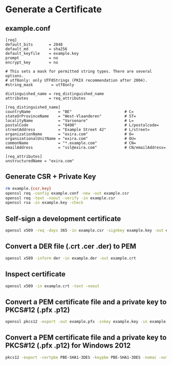 # Generate a Certificate

## example.conf

```
[req]
default_bits       = 2048
default_md         = sha256
default_keyfile    = example.key
prompt             = no
encrypt_key        = no

# This sets a mask for permitted string types. There are several options.
# utf8only: only UTF8Strings (PKIX recommendation after 2004).
#string_mask        = utf8only

distinguished_name = req_distinguished_name
attributes         = req_attributes

[req_distinguished_name]
countryName            = "BE"                       # C=
stateOrProvinceName    = "West-Vlaanderen"          # ST=
localityName           = "Varsenare"                # L=
postalCode             = "8490"                     # L/postalcode=
streetAddress          = "Example Street 42"        # L/street=
organizationName       = "exira.com"                # O=
organizationalUnitName = "exira.com"                # OU=
commonName             = "*.example.com"            # CN=
emailAddress           = "ssl@exira.com"            # CN/emailAddress=

[req_attributes]
unstructuredName = "exira.com"
```

## Generate CSR + Private Key

```bash
rm example.{csr,key}
openssl req -config example.conf -new -out example.csr
openssl req -text -noout -verify -in example.csr
openssl rsa -in example.key -check
```

## Self-sign a development certificate

```bash
openssl x509 -req -days 365 -in example.csr -signkey example.key -out example.crt
```

## Convert a DER file (.crt .cer .der) to PEM

```bash
openssl x509 -inform der -in example.der -out example.crt
```

## Inspect certificate

```bash
openssl x509 -in example.crt -text -noout
```

## Convert a PEM certificate file and a private key to PKCS#12 (.pfx .p12)

```bash
openssl pkcs12 -export -out example.pfx -inkey example.key -in example.crt
```

## Convert a PEM certificate file and a private key to PKCS#12 (.pfx .p12) for Windows 2012

```bash
pkcs12 -export -certpbe PBE-SHA1-3DES -keypbe PBE-SHA1-3DES -nomac -out example.pfx -inkey example.key -in example.crt
```
